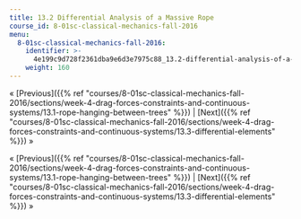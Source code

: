 ```yaml
---
title: 13.2 Differential Analysis of a Massive Rope
course_id: 8-01sc-classical-mechanics-fall-2016
menu:
  8-01sc-classical-mechanics-fall-2016:
    identifier: >-
      4e199c9d728f2361dba9e6d3e7975c88_13.2-differential-analysis-of-a-massive-rope
    weight: 160
---
```

« [Previous]({{% ref "courses/8-01sc-classical-mechanics-fall-2016/sections/week-4-drag-forces-constraints-and-continuous-systems/13.1-rope-hanging-between-trees" %}}) | [Next]({{% ref "courses/8-01sc-classical-mechanics-fall-2016/sections/week-4-drag-forces-constraints-and-continuous-systems/13.3-differential-elements" %}}) »

« [Previous]({{% ref "courses/8-01sc-classical-mechanics-fall-2016/sections/week-4-drag-forces-constraints-and-continuous-systems/13.1-rope-hanging-between-trees" %}}) | [Next]({{% ref "courses/8-01sc-classical-mechanics-fall-2016/sections/week-4-drag-forces-constraints-and-continuous-systems/13.3-differential-elements" %}}) »